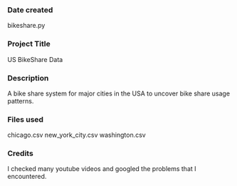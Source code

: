 ### Date created
bikeshare.py

### Project Title
US BikeShare Data

### Description
A bike share system for major cities in the USA to uncover bike share usage patterns.


### Files used
chicago.csv new_york_city.csv washington.csv


### Credits
I checked many youtube videos and googled the problems that I encountered.
